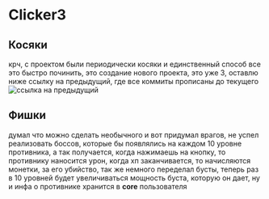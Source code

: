 # Clicker3

## Косяки
крч, с проектом были периодически косяки и единственный способ все это быстро починить, это создание нового проекта, это уже 3, оставлю ниже ссылку на предыдущий, где все коммиты прописаны до текущего
![ссылка на предыдущий](https://github.com/KirushaSpace/ClickerDJ)

## Фишки
думал что можно сделать необычного и вот придумал врагов, не успел реализовать боссов, которые бы появлялись на каждом 10 уровне противника, а так получается, когда нажимаешь на кнопку, то противнику наносится урон, когда хп заканчивается, то начисляются монетки, за его убийство, так же немного переделал бусты, теперь раз в 10 уровней будет увеличиваться мощность буста, которую он дает, ну и инфа о противнике хранится в __core__ пользователя
